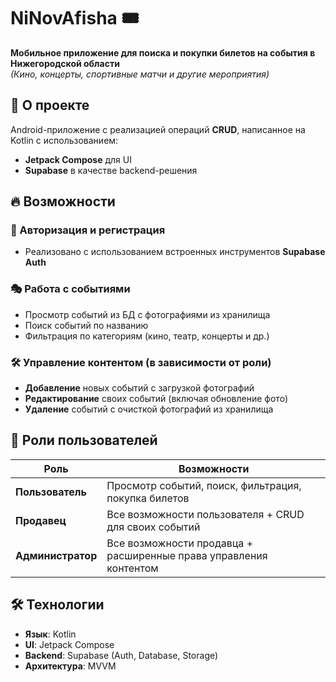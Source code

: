 # NiNovAfisha 🎟️

**Мобильное приложение для поиска и покупки билетов на события в Нижегородской области**  
*(Кино, концерты, спортивные матчи и другие мероприятия)*

## 📱 О проекте

Android-приложение с реализацией операций **CRUD**, написанное на Kotlin с использованием:
- **Jetpack Compose** для UI
- **Supabase** в качестве backend-решения

## 🔥 Возможности

### 🔐 Авторизация и регистрация
- Реализовано с использованием встроенных инструментов **Supabase Auth**

### 🎭 Работа с событиями
- Просмотр событий из БД с фотографиями из хранилища
- Поиск событий по названию
- Фильтрация по категориям (кино, театр, концерты и др.)

### 🛠️ Управление контентом (в зависимости от роли)
- **Добавление** новых событий с загрузкой фотографий
- **Редактирование** своих событий (включая обновление фото)
- **Удаление** событий с очисткой фотографий из хранилища

## 👥 Роли пользователей

| Роль          | Возможности                                                                 |
|---------------|-----------------------------------------------------------------------------|
| **Пользователь** | Просмотр событий, поиск, фильтрация, покупка билетов                       |
| **Продавец**    | Все возможности пользователя + CRUD для своих событий                       |
| **Администратор** | Все возможности продавца + расширенные права управления контентом          |

## 🛠 Технологии

- **Язык**: Kotlin
- **UI**: Jetpack Compose 
- **Backend**: Supabase (Auth, Database, Storage)
- **Архитектура**: MVVM
